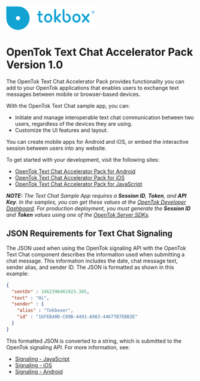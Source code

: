 ![logo](tokbox-logo.png)

# OpenTok Text Chat Accelerator Pack<br/>Version 1.0

The OpenTok Text Chat Accelerator Pack provides functionality you can add to your OpenTok applications that enables users to exchange text messages between mobile or browser-based devices. 

With the OpenTok Text Chat sample app, you can:

- Initiate and manage interoperable text chat communication between two users, regardless of the devices they are using.
- Customize the UI features and layout.

You can create mobile apps for Android and iOS, or embed the interactive session between users into any website. 

To get started with your development, visit the following sites:

- [OpenTok Text Chat Accelerator Pack for Android](./android-text-chat)
- [OpenTok Text Chat Accelerator Pack for iOS](./iOS-text-chat)
- [OpenTok Text Chat Accelerator Pack for JavaScript](./js-text-chat)

_**NOTE:** The Text Chat Sample App requires a **Session ID**, **Token**, and **API Key**. In the samples, you can get these values at the [OpenTok Developer Dashboard](https://dashboard.tokbox.com/). For production deployment, you must generate the **Session ID** and **Token** values using one of the [OpenTok Server SDKs](https://tokbox.com/developer/sdks/server/)._

## JSON Requirements for Text Chat Signaling

The JSON used when using the OpenTok signaling API with the OpenTok Text Chat component describes the information used when submitting a chat message. This information includes the date, chat message text, sender alias, and sender ID. The JSON is formatted as shown in this example:

```json
{
  "sentOn" : 1462396461923.305, 
  "text" : "Hi", 
  "sender" : { 
    "alias" : "Tokboxer", 
    "id" : "16FEB40D-C09B-4491-A983-44677B7EBB3E"
  }
}
```

This formatted JSON is converted to a string, which is submitted to the OpenTok signaling API. For more information, see:

  - [Signaling - JavaScript](https://tokbox.com/developer/guides/signaling/js/)
  - [Signaling - iOS](https://tokbox.com/developer/guides/signaling/ios/)
  - [Signaling - Android](https://tokbox.com/developer/guides/signaling/android/) 

